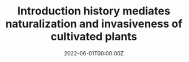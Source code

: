 ---
title: "Introduction history mediates naturalization and invasiveness of cultivated plants"
authors:
- Nicole L Kinlock
- Katharina Dehnen‐Schmutz
- Franz Essl
- Jan Pergl
- Petr Pyšek
- Holger Kreft
- Patrick Weigelt
- admin
- Mark van Kleunen

date: "2022-06-01T00:00:00Z"

# Publication type.
# Legend: 0 = Uncategorized; 1 = Conference paper; 2 = Journal article;
# 3 = Preprint / Working Paper; 4 = Report; 5 = Book; 6 = Book section;
# 7 = Thesis; 8 = Patent
publication_types: ["2"]

# Publication name and optional abbreviated publication name.
publication: "**Global Ecology and Biogeography** 31: 1104-1119."
publication_short: ""



tags:
- Biological Invasions
featured: false

# links:
# - name: ""
#   url: ""
url_pdf: 'https://github.com/qiang-yang-ecology/papers/blob/main/Global%20Ecology%20and%20Biogeography%20-%202022%20-%20Kinlock.pdf'
url_code: ''
url_dataset: ''
url_poster: ''
url_project: ''
url_slides: ''
url_source: ''
url_video: ''

---